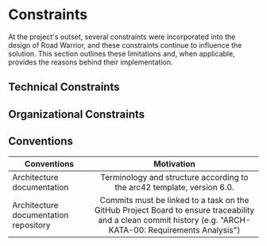 # Constraints
At the project's outset, several constraints were incorporated into the design of Road Warrior, and these constraints continue to influence the solution. This section outlines these limitations and, when applicable, provides the reasons behind their implementation.

## Technical Constraints


## Organizational Constraints

## Conventions
| Conventions                           |                                                                         Motivation                                                                          | 
|---------------------------------------|:-----------------------------------------------------------------------------------------------------------------------------------------------------------:|
| Architecture documentation            |                                           Terminology and structure according to the arc42 template, version 6.0.                                           |
| Architecture documentation repository | Commits must be linked to a task on the GitHub Project Board to ensure traceability and a clean commit history (e.g. "ARCH-KATA-00: Requirements Analysis") |
